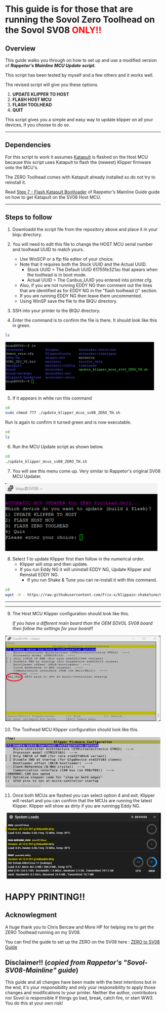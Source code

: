 # This guide is for those that are running the Sovol Zero Toolhead on the Sovol SV08 <span style="color: red;">ONLY!!</span> 

## Overview
This guide walks you through on how to set up and use a modified version of ***Rappetor's Mainline MCU Update script.***  

This script has been tested by myself and a few others and it works well.

The revised script will give you these options.

1. **UPDATE KLIPPER TO HOST**
2. **FLASH HOST MCU**
3. **FLASH TOOLHEAD**
4. **QUIT**

This script gives you a simple and easy way to update klipper on all your devices, if you choose to do so.

---

## Dependencies
For this script to work it assumes [Katapult](https://github.com/Arksine/katapult) is flashed on the Host MCU because this script uses Katapult to flash the (newest) Klipper firmware onto the MCU's.

The ZERO Toolhead comes with Katapult already installed so do not try to reinstall it.

Read [Step 7 - Flash Katapult Bootloader]( https://github.com/Rappetor/Sovol-SV08-Mainline?tab=readme-ov-file#step-7---flash-katapult-bootloader) of Rappetor's Mainline Guide guide on how to get Katapult on the SV08 Host MCU.

___
## Steps to follow

1) Downloadd the script file from the repository above and place it in your biqu directory.

2) You will need to edit this file to change the HOST MCU serial number and toolhead UUID to match yours. 
    * Use WinSCP or a ftp file editor of your choice.
    * Note that it requires both the Stock UUID and the Actual UUID.
        * Stock UUID = The Default UUID 61755fe321ac that apears when the toolhead is in boot mode.
        * Actual UUID = The Canbus_UUID you entered into printer.cfg.
    * Also, if you are not running EDDY NG then comment out the lines that are identified as for EDDY NG in the "flash toolhead ()" section.
    * If you are running EDDY NG then leave them uncommented.
    * Using WinSP save the file to the BIQU directory.

3)  SSH into your printer to the BIQU directory.

4) Enter the command ls to confirm the file is there.  It should look like this in green.


```bash
ls
```

![File List](./images/chmod.png)

5) If it appears in white run this command

```bash
cd
sudo chmod 777 ./update_klipper_mcus_sv08_ZERO_TH.sh
```

Run ls again to confirm it turned green and is now executable.

```bash
cd
ls
```

6) Run the MCU Update script as shown below.

```bash
cd 
./update_klipper_mcus_sv08_ZERO_TH.sh
```

7) You will see this menu come up.  Very similar to Rappetor's original SV08 MCU Updater.

![Menu](./images/menu.png)

8) Select 1 to update Klipper first then follow in the numerical order.
    * Klipper will stop and then update.
    * If you run Eddy NG it will uninstall EDDY NG, Update Klipper and Reinstall EDDY NG.
        * If you run Shake & Tune you can re-install it with this command.
```bash
cd
wget -O - https://raw.githubusercontent.com/Frix-x/klippain-shaketune/main/install.sh | bash
```
___
___

9) The Host MCU Klipper configuration should look like this.

    *If you have a different main board than the OEM SOVOL SV08 board then follow the settings for your board!!*

![HOST](./images/host.png)

10) The Toolhead MCU Klipper configuration should look like this.  

![Toolhead](./images/toolhead.png)

11)  Once both MCUs are flashed you can select option 4 and exit.  Klipper will restart and you can confirm that the MCUs are running the latest Klipper.
   Klipper will show as dirty if you are runningg Eddy NG.

![system](./images/system.jpg)

#
# HAPPY PRINTING!!

## Acknowlegment

A huge thank you to Chris Bercaw and More HP for helping me to get the ZERO Toolhead running on my SV08.

You can find the guide to set up the ZERO on the SV08 here : 
<a href="https://github.com/bearclaw92/Zero_Toolhead_Guide" target="_blank">ZERO to SV08 Guide</a>

## Disclaimer!!  (*copied from Rappetor's "Sovol-SV08-Mainline" guide*)
This guide and all changes have been made with the best intentions but in the end, it's your responsibility and only your responsibility to apply those changes and modifications to your printer. Neither the author, contributors nor Sovol is responsible if things go bad, break, catch fire, or start WW3. You do this at your own risk!


